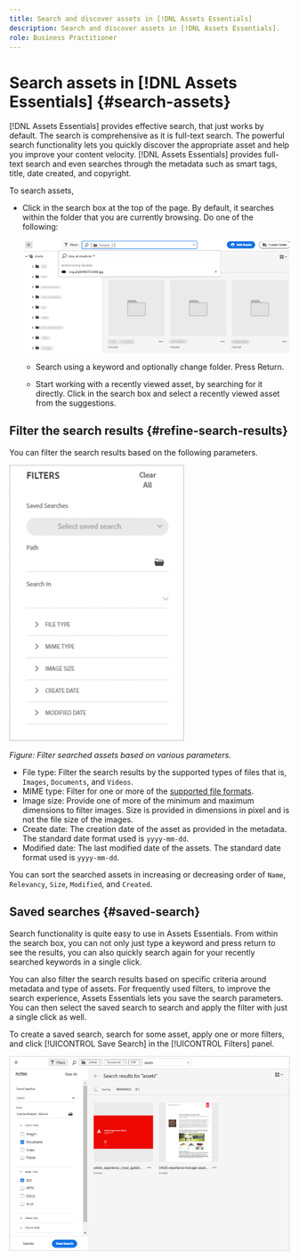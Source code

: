 ```yaml
---
title: Search and discover assets in [!DNL Assets Essentials]
description: Search and discover assets in [!DNL Assets Essentials].
role: Business Practitioner
---
```


# Search assets in [!DNL Assets Essentials] {#search-assets}

[!DNL Assets Essentials] provides effective search, that just works by default. The search is comprehensive as it is full-text search. The powerful search functionality lets you quickly discover the appropriate asset and help you improve your content velocity. [!DNL Assets Essentials] provides full-text search and even searches through the metadata such as smart tags, title, date created, and copyright.

To search assets, 

* Click in the search box at the top of the page. By default, it searches within the folder that you are currently browsing. Do one of the following:

  ![search box](assets/search-box.png)

  * Search using a keyword and optionally change folder. Press Return.

  * Start working with a recently viewed asset, by searching for it directly. Click in the search box and select a recently viewed asset from the suggestions. 

## Filter the search results {#refine-search-results}

You can filter the search results based on the following parameters.

![Search filters](assets/filters1.png)

*Figure: Filter searched assets based on various parameters.*

* File type: Filter the search results by the supported types of files that is, `Images`, `Documents`, and `Videos`.
* MIME type: Filter for one or more of the [supported file formats](/help/supported-file-formats.md).
* Image size: Provide one of more of the minimum and maximum dimensions to filter images. Size is provided in dimensions in pixel and is not the file size of the images.
* Create date: The creation date of the asset as provided in the metadata. The standard date format used is `yyyy-mm-dd`.
* Modified date: The last modified date of the assets. The standard date format used is `yyyy-mm-dd`.

You can sort the searched assets in increasing or decreasing order of `Name`, `Relevancy`, `Size`, `Modified`, and `Created`.

## Saved searches {#saved-search}

Search functionality is quite easy to use in Assets Essentials. From within the search box, you can not only just type a keyword and press return to see the results, you can also quickly search again for your recently searched keywords in a single click.

You can also filter the search results based on specific criteria around metadata and type of assets. For frequently used filters, to improve the search experience, Assets Essentials lets you save the search parameters. You can then select the saved search to search and apply the filter with just a single click as well.

To create a saved search, search for some asset, apply one or more filters, and click [!UICONTROL Save Search] in the [!UICONTROL Filters] panel.

![Saved search from Filters panel](assets/saved-search.png)

<!-- TBD: Search behavior. Full-text search. Ranking and rank boosts. Hidden assets.
Report poor UX that users can only save a filtered search and not a simple search.
.
Are other supported files fully indexed and support full-text search? Eg. audio/videos files can at best have metadata indexed.
Anything about ranking of assets displayed in search results?

What about temporarily hiding an asset (suspending search on it) from the search results? If an asset is undergoing review collaboration, should it be used by others? Should it be hidden in search?

When userA is searching and userB add an asset that matches search results, will the asset display in search as soon as userA refreshes the page? Assuming indexing is near real-time. May not be so for bulk uploads.
-->
